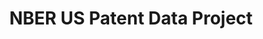 ---
citation: 'HJT refers to Hall, Bronwyn, Adam Jaffe and Manuel Trajtenberg, "The NBER
  Patent Citation Data File: Lessons, Insights and Methodological Tools," NBER Working
  Paper 8498.'
contributors: Bronwyn H. Hall, Jim Bessen, Grid Thoma
cost: None
description: The main dataset extends from Jan 1, 1963, through december 30, 2006,
  and includes all the utility patents granted during that period. The citations file
  includes all citations made by patents granted in 1975-1999.
documentation: https://docs.google.com/document/d/1FyDsjZHhq7okHWMBOc_E7EquLUoAwwEZYtxw5M3UDTY/edit
last_edit: Sun, 01 May 2022 11:51:05 GMT
location: https://sites.google.com/site/patentdataproject/Home/downloads?authuser=0
maintained_by: Adam Jaffe
record_creation_timestamp: 12/1/2020 17:20:46
shortname: nber_citation
tags:
- United States
terms_of_use: 'The data in these files are freely available to members of this community.
  We expect members to inform the community of errors in the data or documentation
  and to provide fixes/improvements. '
timeframe: 1976-2006
title: NBER US Patent Data Project
uuid: d9cf4e57-a90e-4d18-8a3b-08fea43a2f49
---